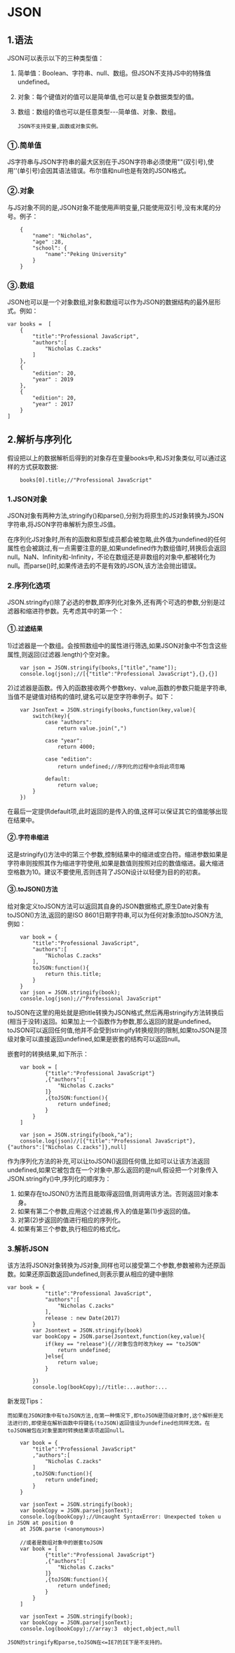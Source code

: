 ﻿# JSON

## 1.语法
JSON可以表示以下的三种类型值：

 1. 简单值：Boolean、字符串、null、数组。但JSON不支持JS中的特殊值undefined。
 2. 对象：每个键值对的值可以是简单值,也可以是复杂数据类型的值。
 3. 数组：数组的值也可以是任意类型---简单值、对象、数组。

        JSON不支持变量,函数或对象实例。

### ①.简单值
JS字符串与JSON字符串的最大区别在于JSON字符串必须使用""(双引号),使用''(单引号)会因其语法错误。布尔值和null也是有效的JSON格式。
### ②.对象
与JS对象不同的是,JSON对象不能使用声明变量,只能使用双引号,没有末尾的分号。例子：
```
    {
        "name": "Nicholas",
        "age" :28,
        "school": {
            "name":"Peking University"
        }
    }
```
### ③.数组
JSON也可以是一个对象数组,对象和数组可以作为JSON的数据结构的最外层形式。例如：
```
var books =  [
    {
        "title":"Professional JavaScript",
        "authors":[
            "Nicholas C.zacks"
        ]
    },
    {
        "edition": 20,
        "year" : 2019 
    },
    {
        "edition": 20,
        "year" : 2017 
    }
]
```
## 2.解析与序列化
假设把以上的数据解析后得到的对象存在变量books中,和JS对象类似,可以通过这样的方式获取数据:
```
    books[0].title;//"Professional JavaScript"
```
### 1.JSON对象
JSON对象有两种方法,stringify()和parse(),分别为将原生的JS对象转换为JSON字符串,将JSON字符串解析为原生JS值。

在序列化JS对象时,所有的函数和原型成员都会被忽略,此外值为undefined的任何属性也会被跳过,有一点需要注意的是,如果undefined作为数组值时,转换后会返回null。NaN、Infinity和-Infinity，不论在数组还是非数组的对象中,都被转化为null。而parse()时,如果传进去的不是有效的JSON,该方法会抛出错误。

### 2.序列化选项
JSON.stringify()除了必选的参数,即序列化对象外,还有两个可选的参数,分别是过滤器和缩进符参数。先考虑其中的第一个：
#### ①.过滤结果
1)过滤器是一个数组。会按照数组中的属性进行筛选,如果JSON对象中不包含这些属性,则返回(过滤器.length)个空对象。
```
    var json = JSON.stringify(books,["title","name"]);
    console.log(json);//[{"title":"Professional JavaScript"},{},{}]
```
2)过滤器是函数。传入的函数接收两个参数key、value,函数的参数只能是字符串,当值不是键值对结构的值时,键名可以是空字符串例子。如下：
```
    var JsonText = JSON.stringify(books,function(key,value){
        switch(key){
            case "authors":
                return value.join(",")
                
            case "year":
                return 4000;
                
            case "edition":
                return undefined;//序列化的过程中会将此项忽略
            
            default:
                return value;
        }
    })
```
在最后一定提供default项,此时返回的是传入的值,这样可以保证其它的值能够出现在结果中。
#### ②.字符串缩进
这是stringify()方法中的第三个参数,控制结果中的缩进或空白符。缩进参数如果是字符串则按照其作为缩进字符使用,如果是数值则按照对应的数值缩进。最大缩进空格数为10。建议不要使用,否则违背了JSON设计以轻便为目的的初衷。

#### ③.toJSON()方法
给对象定义toJSON方法可以返回其自身的JSON数据格式,原生Date对象有toJSON()方法,返回的是ISO  8601日期字符串,可以为任何对象添加toJSON方法,例如：

```
    var book = {
        "title":"Professional JavaScript",
        "authors":[
            "Nicholas C.zacks"
        ],
        toJSON:function(){
            return this.title;
        }
    }
    var json = JSON.stringify(book);
    console.log(json);//"Professional JavaScript"
```
toJSON在这里的用处就是把title转换为JSON格式,然后再用stringify方法转换后(相当于没转)返回。如果加上一个函数作为参数,那么返回的就是undefined。toJSON可以返回任何值,他并不会受到stringify转换规则的限制,如果toJSON是顶级对象可以直接返回undefined,如果是嵌套的结构可以返回null。

嵌套时的转换结果,如下所示：
```
    var book = [
            {"title":"Professional JavaScript"}
            ,{"authors":[
                "Nicholas C.zacks"
            ]}
            ,{toJSON:function(){
                return undefined;
            }
        }
    ]
    
    var json = JSON.stringify(book,"a");
    console.log(json)//[{"title":"Professional JavaScript"},{"authors":["Nicholas C.zacks"]},null]
```
作为序列化方法的补充,可以让toJSON()返回任何值,比如可以让该方法返回undefined,如果它被包含在一个对象中,那么返回的是null,假设把一个对象传入JSON.stringify()中,序列化的顺序为：

 1. 如果存在toJSON()方法而且能取得返回值,则调用该方法。否则返回对象本身。
 2. 如果有第二个参数,应用这个过滤器,传入的值是第(1)步返回的值。
 3. 对第(2)步返回的值进行相应的序列化。
 4. 如果有第三个参数,执行相应的格式化。
 
### 3.解析JSON
该方法将JSON对象转换为JS对象,同样也可以接受第二个参数,参数被称为还原函数。如果还原函数返回undefined,则表示要从相应的键中删除
```
var book = {
            "title":"Professional JavaScript",
            "authors":[
                "Nicholas C.zacks"
            ],
            release : new Date(2017)
        }
        var Jsontext = JSON.stringify(book)
        var bookCopy = JSON.parse(Jsontext,function(key,value){
            if(key == "release"){//对象包含时改为key == "toJSON"
                return undefined;
            }else{
                return value;
            }

        })
        console.log(bookCopy);//title:...author:...
```

新发现Tips：
        
    而如果在JSON对象中有toJSON方法,在第一种情况下,即toJSON是顶级对象时,这个解析是无法进行的,即使是在解析函数中将键名(toJSON)返回值设为undefined也同样无效。在toJSON被包在对象里面时转换结果该项返回null。
    
```
    var book = {
        "title":"Professional JavaScript"
        ,"authors":[
            "Nicholas C.zacks"
        ]
        ,toJSON:function(){
            return undefined;
        }
    }
        
    var jsonText = JSON.stringify(book);
    var bookCopy = JSON.parse(jsonText);
    console.log(bookCopy);//Uncaught SyntaxError: Unexpected token u in JSON at position 0
    at JSON.parse (<anonymous>)
        
    //或者是数组对象中的嵌套toJSON   
    var book = [
            {"title":"Professional JavaScript"}
            ,{"authors":[
                "Nicholas C.zacks"
            ]}
            ,{toJSON:function(){
                return undefined;
            }
        }
    ]
    
    var jsonText = JSON.stringify(book);
    var bookCopy = JSON.parse(jsonText);
    console.log(bookCopy);//array:3  object,object,null
```
    
    JSON的stringify和parse,toJSON在<=IE7的IE下是不支持的。